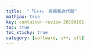 ```yaml
---
title:  "「C++」 容器和迭代器"
mathjax: true
key: container-review-20190101
toc: true
toc_sticky: true
category: [software, c++, stl]
---
```

